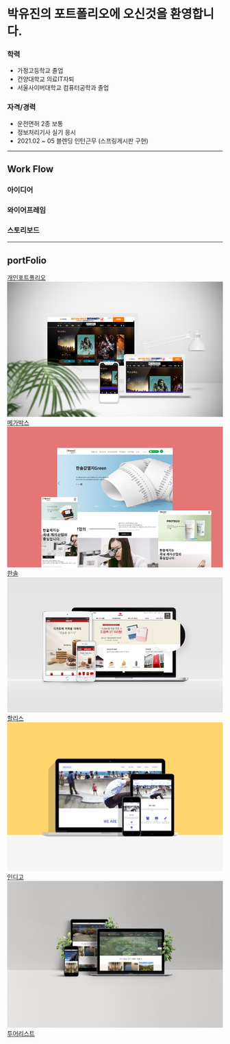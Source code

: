 # 박유진의 포트폴리오에 오신것을 환영합니다.

### 학력
* 가정고등학교 졸업
* 건양대학교 의료IT자퇴
* 서울사이버대학교 컴퓨터공학과 졸업

### 자격/경력
* 운전면허 2종 보통
* 정보처리기사 실기 응시
* 2021.02 ~ 05 블렌딩 인턴근무 (스프링게시판 구현)
***
## Work Flow
### 아이디어
### 와이어프레임
### 스토리보드
***
## portFolio

[개인포트폴리오](https://rtt1006-portfolio.github.io/Project-2/)  
![메가박스](./images/megabox.jpg)
[메가박스](https://rtt1006-portfolio.github.io/Megabox/)  
![한솔](./images/hansol.jpg)
[한솔](https://rtt1006-portfolio.github.io/Hansole/)  
![할리스](./images/hollys.jpg)
[할리스](https://github.com/rtt1006-portfolio/Hollys)  
![인디고](./images/indigo.jpg)
[인디고](https://rtt1006-portfolio.github.io/Indigo/)  
![투어리스트](./images/tourist.jpg)
[투어리스트](https://rtt1006-portfolio.github.io/Tourist/)
